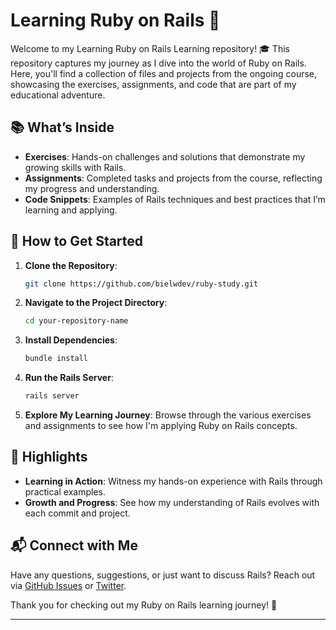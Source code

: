 # Learning Ruby on Rails 🚀

Welcome to my Learning Ruby on Rails Learning repository! 🎓 This repository captures my journey as I dive into the world of Ruby on Rails. Here, you'll find a collection of files and projects from the ongoing course, showcasing the exercises, assignments, and code that are part of my educational adventure.

## 📚 What’s Inside

- **Exercises**: Hands-on challenges and solutions that demonstrate my growing skills with Rails.
- **Assignments**: Completed tasks and projects from the course, reflecting my progress and understanding.
- **Code Snippets**: Examples of Rails techniques and best practices that I’m learning and applying.

## 🚀 How to Get Started

1. **Clone the Repository**:
    ```bash
    git clone https://github.com/bielwdev/ruby-study.git
    ```
2. **Navigate to the Project Directory**:
    ```bash
    cd your-repository-name
    ```
3. **Install Dependencies**:
    ```bash
    bundle install
    ```
4. **Run the Rails Server**:
    ```bash
    rails server
    ```
5. **Explore My Learning Journey**: Browse through the various exercises and assignments to see how I'm applying Ruby on Rails concepts.

## 🌟 Highlights

- **Learning in Action**: Witness my hands-on experience with Rails through practical examples.
- **Growth and Progress**: See how my understanding of Rails evolves with each commit and project.

## 📬 Connect with Me

Have any questions, suggestions, or just want to discuss Rails? Reach out via [GitHub Issues](https://github.com/bielwdev/ruby-study/issues) or [Twitter](https://twitter.com/22072OO2).

Thank you for checking out my Ruby on Rails learning journey! 🚀

---

